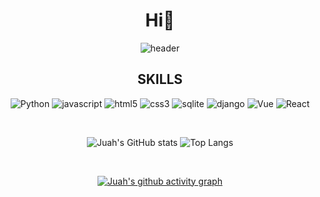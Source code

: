 
<div align = 'center'>
 <h1> Hi👋 </h1>
  
 ![header](https://capsule-render.vercel.app/api?type=waving&color=gradient&height=250&&section=header&text=Juah's%20GIT&fontSize=80)
<br>

## SKILLS
![Python](https://img.shields.io/badge/Python-3776AB.svg?&style=for-the-badge&logo=Python&logoColor=white)
![javascript](https://img.shields.io/badge/javascript-F7DF1E.svg?&style=for-the-badge&logo=javascript&logoColor=white)
![html5](https://img.shields.io/badge/html5-E34F26.svg?&style=for-the-badge&logo=html5&logoColor=white)
![css3](https://img.shields.io/badge/css3-1572B6.svg?&style=for-the-badge&logo=css3&logoColor=white)
![sqlite](https://img.shields.io/badge/sqlite-003B57.svg?&style=for-the-badge&logo=sqlite&logoColor=white)
![django](https://img.shields.io/badge/django-092E20.svg?&style=for-the-badge&logo=django&logoColor=white)
![Vue](https://img.shields.io/badge/vue-4FC08D.svg?&style=for-the-badge&logo=vue.js&logoColor=white)
![React](https://img.shields.io/badge/react-61DAFB.svg?&style=for-the-badge&logo=react&logoColor=white)

<br>

![Juah's GitHub stats](https://github-readme-stats.vercel.app/api?username=Juahjoah&show_icons=true&theme=cobalt) 
![Top Langs](https://github-readme-stats.vercel.app/api/top-langs/?username=Juahjoah&layout=compact&theme=highcontrast)

<br>

[![Juah's github activity graph](https://github-readme-activity-graph.vercel.app/graph?username=Juahjoah&theme=Default)](https://github.com/Juahjoah/github-readme-activity-graph)

</div>



<!--
**Juahjoah/Juahjoah** is a ✨ _special_ ✨ repository because its `README.md` (this file) appears on your GitHub profile.

Here are some ideas to get you started:

- 🔭 I’m currently working on ...
- 🌱 I’m currently learning ...
- 👯 I’m looking to collaborate on ...
- 🤔 I’m looking for help with ...
- 💬 Ask me about ...
- 📫 How to reach me: ...
- 😄 Pronouns: ...
- ⚡ Fun fact: ...
-->